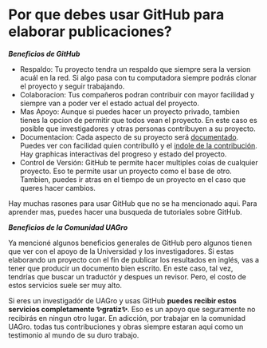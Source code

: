 # Por que debes usar GitHub para elaborar publicaciones?

***Beneficios de GitHub***

* Respaldo: Tu proyecto tendra un respaldo que siempre sera la version acuál en la red. Si algo pasa con tu computadora siempre podrás clonar el proyecto y seguir trabajando.
* Colaboracion: Tus compañeros podran contribuir con mayor facilidad y siempre van a poder ver el estado actual del proyecto.
* Mas Apoyo: Aunque si puedes hacer un proyecto privado, tambien tienes la opcion de permitir que todos vean el proyecto. En este caso es posible que investigadores y otras personas contribuyen a su proyecto.
* Documentacion: Cada aspecto de su proyecto será [documentado](https://github.com/TravisA9/Plantilla/graphs/commit-activity). Puedes ver con facilidad quien contribulló y el [indole de la contribución](https://github.com/TravisA9/Plantilla/network). Hay graphicas interactivas del progreso y estado del proyecto.
* Control de Versión: GitHub te permite hacer multiples coias de cualquier proyecto. Eso te permite usar un proyecto como el base de otro. Tambien, puedes ir atras en el tiempo de un proyecto en el caso que queres hacer cambios.

Hay muchas rasones para usar GitHub que no se ha mencionado aqui. Para aprender mas, puedes hacer una busqueda de 
tutoriales sobre GitHub.


***Beneficios de la Comunidad UAGro***

Ya mencioné algunos beneficios generales de GitHub pero algunos tienen que ver con el 
apoyo de la Universidad y los investigadores. Si estas elaborando un proyecto con el 
fin de publicar los resultados en inglés, vas a tener que producir un documento bien escrito.
En este caso, tal vez, tendrías que buscar un traductór y despues un revisor. Pero, el costo 
de estos servicios suele ser muy alto. 

Si eres un investigadór de UAGro y usas GitHub **puedes recibir estos servicios completamente 
:sparkles:gratiz:sparkles:**. Eso es un apoyo que seguramente no recibirás en ningun otro lugar.
En adicción, por trabajar en la comunidad UAGro. todas tus contribuciones y obras siempre estaran 
aqui como un testimonio al mundo de su duro trabajo. 
